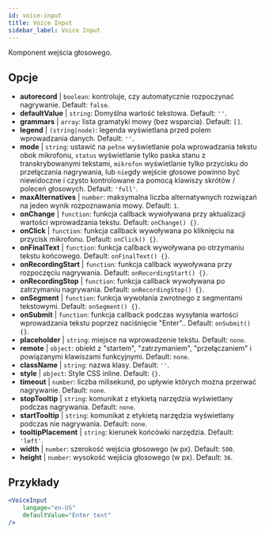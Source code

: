 ```yaml
---
id: voice-input
title: Voice Input
sidebar_label: Voice Input
---
```


Komponent wejścia głosowego.

## Opcje

* __autorecord__ | `boolean`: kontroluje, czy automatycznie rozpoczynać nagrywanie. Default: `false`.
* __defaultValue__ | `string`: Domyślna wartość tekstowa. Default: `''`.
* __grammars__ | `array`: lista gramatyki mowy (bez wsparcia). Default: `[]`.
* __legend__ | `(string|node)`: legenda wyświetlana przed polem wprowadzania danych. Default: `''`.
* __mode__ | `string`: ustawić na `pełne` wyświetlanie pola wprowadzania tekstu obok mikrofonu, `status` wyświetlanie tylko paska stanu z transkrybowanymi tekstami, `mikrofon` wyświetlanie tylko przycisku do przełączania nagrywania, lub `nie`gdy wejście głosowe powinno być niewidoczne i czysto kontrolowane za pomocą klawiszy skrótów / poleceń głosowych. Default: `'full'`.
* __maxAlternatives__ | `number`: maksymalna liczba alternatywnych rozwiązań na jeden wynik rozpoznawania mowy. Default: `1`.
* __onChange__ | `function`: funkcja callback wywoływana przy aktualizacji wartości wprowadzania tekstu. Default: `onChange() {}`.
* __onClick__ | `function`: funkcja callback wywoływana po kliknięciu na przycisk mikrofonu. Default: `onClick() {}`.
* __onFinalText__ | `function`: funkcja callback wywoływana po otrzymaniu tekstu końcowego. Default: `onFinalText() {}`.
* __onRecordingStart__ | `function`: funkcja callback wywoływana przy rozpoczęciu nagrywania. Default: `onRecordingStart() {}`.
* __onRecordingStop__ | `function`: funkcja callback wywoływana po zatrzymaniu nagrywania. Default: `onRecordingStop() {}`.
* __onSegment__ | `function`: funkcja wywołania zwrotnego z segmentami tekstowymi. Default: `onSegment() {}`.
* __onSubmit__ | `function`: funkcja callback podczas wysyłania wartości wprowadzania tekstu poprzez naciśnięcie "Enter".. Default: `onSubmit() {}`.
* __placeholder__ | `string`: miejsce na wprowadzenie tekstu. Default: `none`.
* __remote__ | `object`: obiekt z "startem", "zatrzymaniem", "przełączaniem" i powiązanymi klawiszami funkcyjnymi. Default: `none`.
* __className__ | `string`: nazwa klasy. Default: `''`.
* __style__ | `object`: Style CSS inline. Default: `{}`.
* __timeout__ | `number`: liczba milisekund, po upływie których można przerwać nagrywanie. Default: `none`.
* __stopTooltip__ | `string`: komunikat z etykietą narzędzia wyświetlany podczas nagrywania. Default: `none`.
* __startTooltip__ | `string`: komunikat z etykietą narzędzia wyświetlany podczas nie nagrywania. Default: `none`.
* __tooltipPlacement__ | `string`: kierunek końcówki narzędzia. Default: `'left'`.
* __width__ | `number`: szerokość wejścia głosowego (w px). Default: `500`.
* __height__ | `number`: wysokość wejścia głosowego (w px). Default: `36`.


## Przykłady

```jsx live
<VoiceInput
    langage="en-US"
    defaultValue="Enter text"
/>
```



